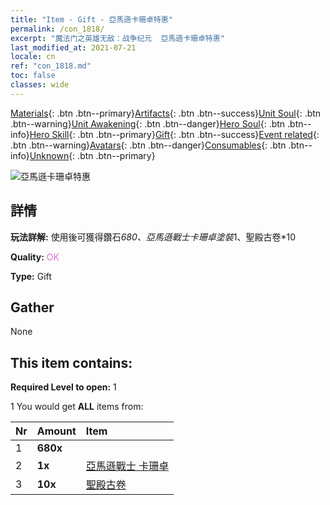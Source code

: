 ```yaml
---
title: "Item - Gift - 亞馬遜卡珊卓特惠"
permalink: /con_1818/
excerpt: "魔法门之英雄无敌：战争纪元  亞馬遜卡珊卓特惠"
last_modified_at: 2021-07-21
locale: cn
ref: "con_1818.md"
toc: false
classes: wide
---
```

 [Materials](/ItemsCN/){: .btn .btn--primary}[Artifacts](/ItemsCN/Artifacts/){: .btn .btn--success}[Unit Soul](/ItemsCN/UnitSoul/){: .btn .btn--warning}[Unit Awakening](/ItemsCN/UnitAwakening/){: .btn .btn--danger}[Hero Soul](/ItemsCN/HeroSoul/){: .btn .btn--info}[Hero Skill](/ItemsCN/HeroSkill/){: .btn .btn--primary}[Gift](/ItemsCN/Gift/){: .btn .btn--success}[Event related](/ItemsCN/Events/){: .btn .btn--warning}[Avatars](/ItemsCN/Avatars/){: .btn .btn--danger}[Consumables](/ItemsCN/Consumables/){: .btn .btn--info}[Unknown](/ItemsCN/Unknown/){: .btn .btn--primary}

 ![亞馬遜卡珊卓特惠](/images/t/i_907440.png)

## 詳情
 **玩法詳解:** 使用後可獲得鑽石*680、亞馬遜戰士卡珊卓塗裝*1、聖殿古卷*10

 **Quality:** <span style="color: #DA70D6">OK</span>

 **Type:** Gift

## Gather

  None

## This item contains:

 **Required Level to open:** 1

 1 You would get **ALL** items  from:

  | Nr | Amount |     Item    |
  |:---|:-------|:------------|
  | 1 |  **680x** | <i class="fas fa-gem"/> |  | 
  | 2 |  **1x** | [亞馬遜戰士 卡珊卓](/cn/Items/con_1082/) |  | 
  | 3 |  **10x** | [聖殿古卷](/cn/Items/con_697/) |  | 
